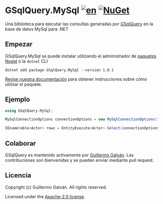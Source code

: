 # GSqlQuery.MySql [![en](https://img.shields.io/badge/lang-en-red.svg)](./README.md) [![NuGet](https://img.shields.io/nuget/v/GSqlQuery.MySql.svg)](https://www.nuget.org/packages/GSqlQuery.MySql)

Una biblioteca para ejecutar las consultas generadas por [GSqlQuery](https://github.com/guillermo-galvan/GSqlQuery) en la base de datos MySql para .NET

## Empezar

GSqlQuery.MySql se puede instalar utilizando el administrador de [paquetes Nuget](https://www.nuget.org/packages/GSqlQuery.MySql) o la `dotnet` CLI

```shell
dotnet add package GSqlQuery.MySql --version 1.0.1
```

[Revise nuestra documentación](./docs/es/Config.md) para obtener instrucciones sobre cómo utilizar el paquete.

## Ejemplo

```csharp
using GSqlQuery.MySql;

MySqlConnectionOptions connectionOptions = new MySqlConnectionOptions("<connectionString>");

IEnumerable<Actor> rows = EntityExecute<Actor>.Select(connectionOptions).Build().Execute();
```

## Colaborar

GSqlQuery es mantenido activamente por [Guillermo Galván](https://github.com/guillermo-galvan). Las contribuciones son bienvenidas y se pueden enviar mediante pull request.

## Licencia
Copyright (c) Guillermo Galván. All rights reserved.

Licensed under the [Apache-2.0 license](./LICENSE).